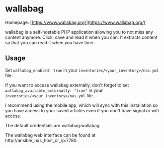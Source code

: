 # wallabag

Homepage: [https://www.wallabag.org/](https://www.wallabag.org/)

wallabag is a self-hostable PHP application allowing you to not miss any content anymore. Click, save and read it when you can. It extracts content so that you can read it when you have time.

## Usage

Set `wallabag_enabled: true` in your `inventories/<your_inventory>/nas.yml` file.

If you want to access wallabag externally, don't forget to set `wallabag_available_externally: "true"` in your `inventories/<your_inventory>/nas.yml` file.

I recommend using the mobile app, which will sync with this installation so you have access to your saved articles even if you don't have signal or wifi access.

The default credentials are wallabag:wallabag

The wallabag web interface can be found at http://ansible_nas_host_or_ip:7780.
